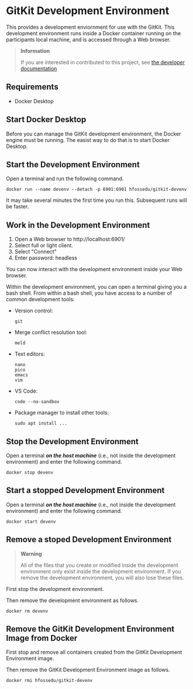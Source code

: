 # GitKit Development Environment

This provides a development enviornment for use with the GitKit. This
development environment runs inside a Docker container running on the
participants local machine, and is accessed through a Web browser.

> **Information**
>
> If you are interested in contributed to this project,
> see [the developer documentation](DEVELOPMENT.md)

## Requirements

* Docker Desktop

## Start Docker Desktop

Before you can manage the GitKit development environment, the Docker
engine must be running. The easist way to do that is to start Docker
Desktop.

## Start the Development Environment

Open a terminal and run the following command.

```
docker run --name devenv --detach -p 6901:6901 hfossedu/gitkit-devenv
```

It may take several minutes the first time you run this.
Subsequent runs will be faster.

## Work in the Development Environment

1. Open a Web browser to http://localhost:6901/
2. Select full or light client.
3. Select "Connect"
4. Enter password: headless

You can now interact with the development environment inside your
Web browser.

Within the development environment, you can open a terminal giving you
a bash shell. From within a bash shell, you have access to a number
of common development tools:

* Version control:
    ```
    git
    ```
* Merge conflict resolution tool:
    ```
    meld
    ```
* Text editors:
    ```
    nano
    pico
    emacs
    vim
    ```
* VS Code:
    ```
    code --no-sandbox
    ```
* Package manager to install other tools:
    ```
    sudo apt install ...
    ```

## Stop the Development Environment

Open a terminal ***on the host machine*** (i.e., not inside the
development environment) and enter the following command.

```
docker stop devenv
```

## Start a stopped Development Environment

Open a terminal ***on the host machine*** (i.e., not inside the
development environment) and enter the following command.

```
docker start devenv
```

## Remove a stoped Development Environment

> **Warning**
>
> All of the files that you create or modified inside the development
> environment only exist inside the development environment. If you remove
> the development environment, you will also lose these files.

First stop the development environment.

Then remove the development environment as follows.

```
docker rm devenv
```

## Remove the GitKit Development Environment Image from Docker

First stop and remove all containers created from the GitKit Development
Environment image.

Then remove the GitKit Development Environment image as follows.

```
docker rmi hfossedu/gitkit-devenv
```

